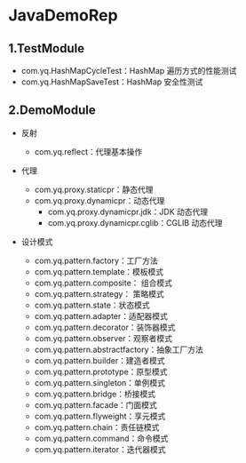 # JavaDemoRep
## 1.TestModule

* com.yq.HashMapCycleTest：HashMap 遍历方式的性能测试
* com.yq.HashMapSaveTest：HashMap 安全性测试



## 2.DemoModule

* 反射
  * com.yq.reflect：代理基本操作

* 代理
  * com.yq.proxy.staticpr：静态代理
  * com.yq.proxy.dynamicpr：动态代理
    * com.yq.proxy.dynamicpr.jdk：JDK 动态代理
    * com.yq.proxy.dynamicpr.cglib：CGLIB 动态代理

* 设计模式
  * com.yq.pattern.factory：工厂方法
  * com.yq.pattern.template：模板模式
  * com.yq.pattern.composite： 组合模式
  * com.yq.pattern.strategy： 策略模式
  * com.yq.pattern.state：状态模式
  * com.yq.pattern.adapter：适配器模式
  * com.yq.pattern.decorator：装饰器模式
  * com.yq.pattern.observer：观察者模式
  * com.yq.pattern.abstractfactory：抽象工厂方法
  * com.yq.pattern.builder：建造者模式
  * com.yq.pattern.prototype：原型模式
  * com.yq.pattern.singleton：单例模式
  * com.yq.pattern.bridge：桥接模式
  * com.yq.pattern.facade：门面模式
  * com.yq.pattern.flyweight：享元模式
  * com.yq.pattern.chain：责任链模式
  * com.yq.pattern.command：命令模式
  * com.yq.pattern.iterator：迭代器模式